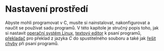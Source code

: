 # Nastavení prostředí
Abyste mohli programovat v C, musíte si nainstalovat, nakonfigurovat a naučit se používat
sadu programů. V této kapitole je stručný popis toho, jak si nastavit
[operační systém Linux](linux.md), [textový editor](editor.md)
k psaní programů, [překladač](preklad_programu.md) pro překlad z jazyka *C* do spustitelného souboru
a také jak [řešit chyby](ladeni.md) při psaní programů.
